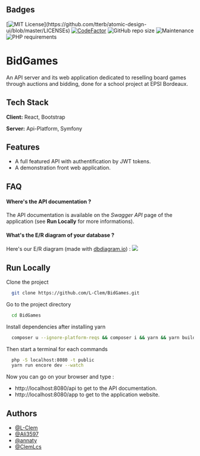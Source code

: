 
## Badges

[![MIT License](https://img.shields.io/apm/l/atomic-design-ui.svg?)](https://github.com/tterb/atomic-design-ui/blob/master/LICENSEs) 
[![CodeFactor](https://www.codefactor.io/repository/github/l-clem/bidgames/badge)](https://www.codefactor.io/repository/github/l-clem/bidgames)
![GitHub repo size](https://img.shields.io/github/repo-size/L-Clem/BidGames)
![Maintenance](https://img.shields.io/maintenance/yes/2022)
![PHP requirements](https://img.shields.io/badge/php%20version-%3D8.0.13-blue)
# BidGames

An API server and its web application dedicated to reselling board games through auctions and bidding, done for a school project at EPSI Bordeaux.


## Tech Stack

**Client:** React, Bootstrap

**Server:** Api-Platform, Symfony


## Features

- A full featured API with authentification by JWT tokens.
- A demonstration front web application.



## FAQ

#### Where's the API documentation ?

The API documentation is available on the *Swagger API* page of the application (see **Run Locally** for more informations).

#### What's the E/R diagram of your database ?

Here's our E/R diagram (made with [dbdiagram.io](https://dbdiagram.io/home)) :
![](https://i.ibb.co/znKPJjR/bidgame-2.png)


## Run Locally

Clone the project

```bash
  git clone https://github.com/L-Clem/BidGames.git
```

Go to the project directory

```bash
  cd BidGames
```

Install dependencies after installing yarn

```bash
  composer u --ignore-platform-reqs && composer i && yarn && yarn build
```

Then start a terminal for each commands

```bash
  php -S localhost:8080 -t public
  yarn run encore dev --watch
```

Now you can go on your browser and type :
- http://localhost:8080/api to get to the API documentation.
- http://localhost:8080/app to get to the application website.
## Authors

- [@L-Clem](https://github.com/L-Clem)
- [@Ali3597](https://github.com/Ali3597)
- [@annaty](https://github.com/annaty)
- [@ClemLcs](https://github.com/ClemLcs)

